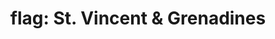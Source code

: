 ---
layout: flags
title: "flag: St. Vincent & Grenadines"
emoji: flag_st_vincent_and_grenadines
permalink: 🇻🇨.html
image: assets/img/3moji/flag_st_vincent_and_grenadines.png
---